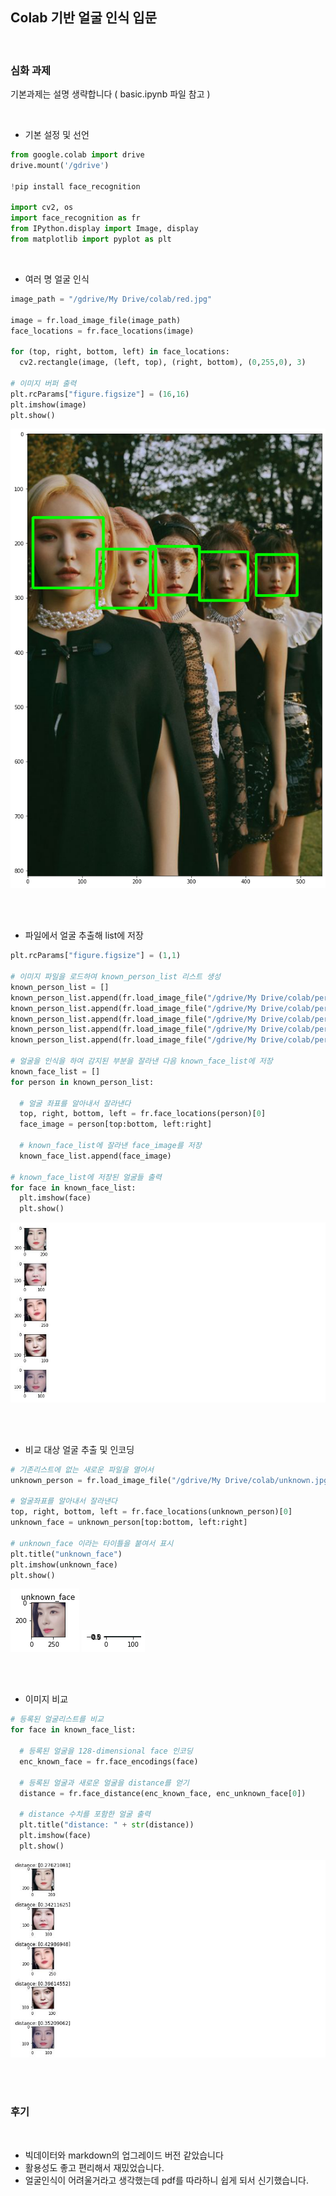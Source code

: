 <h2>Colab 기반 얼굴 인식 입문</h2>

<br/>

<h3>심화 과제</h3>

기본과제는 설명 생략합니다 ( basic.ipynb 파일 참고 )

<br/>

* 기본 설정 및 선언

```python
from google.colab import drive
drive.mount('/gdrive')

!pip install face_recognition

import cv2, os
import face_recognition as fr
from IPython.display import Image, display
from matplotlib import pyplot as plt
```

<br/>

* 여러 명 얼굴 인식

```python
image_path = "/gdrive/My Drive/colab/red.jpg"

image = fr.load_image_file(image_path)
face_locations = fr.face_locations(image)

for (top, right, bottom, left) in face_locations:
  cv2.rectangle(image, (left, top), (right, bottom), (0,255,0), 3)

# 이미지 버퍼 출력
plt.rcParams["figure.figsize"] = (16,16)
plt.imshow(image)
plt.show()
```

<img src="https://github.com/danidanee/img/blob/master/day9/colab1.png?raw=true"/>

<br/><br/>

* 파일에서 얼굴 추출해 list에 저장

```python
plt.rcParams["figure.figsize"] = (1,1)

# 이미지 파일을 로드하여 known_person_list 리스트 생성
known_person_list = []
known_person_list.append(fr.load_image_file("/gdrive/My Drive/colab/person1.jpg"))
known_person_list.append(fr.load_image_file("/gdrive/My Drive/colab/person2.jpg"))
known_person_list.append(fr.load_image_file("/gdrive/My Drive/colab/person3.jpg"))
known_person_list.append(fr.load_image_file("/gdrive/My Drive/colab/person4.jpg"))
known_person_list.append(fr.load_image_file("/gdrive/My Drive/colab/person5.jpg"))

# 얼굴을 인식을 하여 감지된 부분을 잘라낸 다음 known_face_list에 저장
known_face_list = []
for person in known_person_list:

  # 얼굴 좌표를 알아내서 잘라낸다
  top, right, bottom, left = fr.face_locations(person)[0]
  face_image = person[top:bottom, left:right]

  # known_face_list에 잘라낸 face_image를 저장
  known_face_list.append(face_image)

# known_face_list에 저장된 얼굴들 출력
for face in known_face_list:
  plt.imshow(face)
  plt.show()
```

<img src="https://github.com/danidanee/img/blob/master/day9/colab2.JPG?raw=true"/>

<br/><br/>

* 비교 대상 얼굴 추출 및 인코딩

```python
# 기존리스트에 없는 새로운 파일을 열어서
unknown_person = fr.load_image_file("/gdrive/My Drive/colab/unknown.jpg")

# 얼굴좌표를 알아내서 잘라낸다
top, right, bottom, left = fr.face_locations(unknown_person)[0]
unknown_face = unknown_person[top:bottom, left:right]

# unknown_face 이라는 타이틀을 붙여서 표시
plt.title("unknown_face")
plt.imshow(unknown_face)
plt.show()
```

<img src="https://github.com/danidanee/img/blob/master/day9/colab3.png?raw=true"/>

<img src="https://github.com/danidanee/img/blob/master/day9/colab4.png?raw=true"/>

<br/><br/>

* 이미지 비교

```python
# 등록된 얼굴리스트를 비교
for face in known_face_list:

  # 등록된 얼굴을 128-dimensional face 인코딩
  enc_known_face = fr.face_encodings(face)

  # 등록된 얼굴과 새로운 얼굴을 distance를 얻기
  distance = fr.face_distance(enc_known_face, enc_unknown_face[0])

  # distance 수치를 포함한 얼굴 출력
  plt.title("distance: " + str(distance))
  plt.imshow(face)
  plt.show()
```

<img src="https://github.com/danidanee/img/blob/master/day9/colab5.JPG?raw=true"/>

<br/><br/>

<h3>후기</h3>

<br/>

* 빅데이터와 markdown의 업그레이드 버전 같았습니다
* 활용성도 좋고 편리해서 재밌었습니다.
* 얼굴인식이 어려울거라고 생각했는데 pdf를 따라하니 쉽게 되서 신기했습니다.

